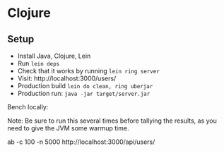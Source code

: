 # Clojure

## Setup

- Install Java, Clojure, Lein
- Run `lein deps`
- Check that it works by running `lein ring server`
- Visit: http://localhost:3000/users/
- Production build `lein do clean, ring uberjar`
- Production run: `java -jar target/server.jar`

Bench locally:

Note: Be sure to run this several times before tallying the results, as you need to give the JVM some warmup time.

  ab -c 100 -n 5000 http://localhost:3000/api/users/
